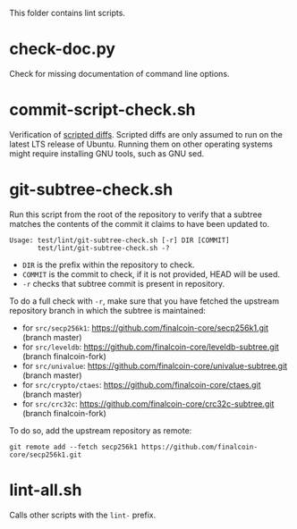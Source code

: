 This folder contains lint scripts.

check-doc.py
============
Check for missing documentation of command line options.

commit-script-check.sh
======================
Verification of [scripted diffs](/doc/developer-notes.md#scripted-diffs).
Scripted diffs are only assumed to run on the latest LTS release of Ubuntu. Running them on other operating systems
might require installing GNU tools, such as GNU sed.

git-subtree-check.sh
====================
Run this script from the root of the repository to verify that a subtree matches the contents of
the commit it claims to have been updated to.

```
Usage: test/lint/git-subtree-check.sh [-r] DIR [COMMIT]
       test/lint/git-subtree-check.sh -?
```

- `DIR` is the prefix within the repository to check.
- `COMMIT` is the commit to check, if it is not provided, HEAD will be used.
- `-r` checks that subtree commit is present in repository.

To do a full check with `-r`, make sure that you have fetched the upstream repository branch in which the subtree is
maintained:
* for `src/secp256k1`: https://github.com/finalcoin-core/secp256k1.git (branch master)
* for `src/leveldb`: https://github.com/finalcoin-core/leveldb-subtree.git (branch finalcoin-fork)
* for `src/univalue`: https://github.com/finalcoin-core/univalue-subtree.git (branch master)
* for `src/crypto/ctaes`: https://github.com/finalcoin-core/ctaes.git (branch master)
* for `src/crc32c`: https://github.com/finalcoin-core/crc32c-subtree.git (branch finalcoin-fork)

To do so, add the upstream repository as remote:

```
git remote add --fetch secp256k1 https://github.com/finalcoin-core/secp256k1.git
```

lint-all.sh
===========
Calls other scripts with the `lint-` prefix.
